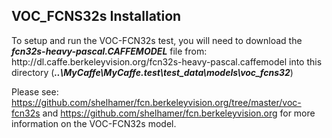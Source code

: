 <H2>VOC_FCNS32s Installation</H2>
To setup and run the VOC-FCN32s test, you will need to download the <b><i>fcn32s-heavy-pascal.CAFFEMODEL</i></b> file 
from: http://dl.caffe.berkeleyvision.org/fcn32s-heavy-pascal.caffemodel into this directory
(<b><i>..\MyCaffe\MyCaffe.test\test_data\models\voc_fcns32</i></b>)

Please see: https://github.com/shelhamer/fcn.berkeleyvision.org/tree/master/voc-fcn32s and 
https://github.com/shelhamer/fcn.berkeleyvision.org for more information on
the VOC-FCN32s model.
